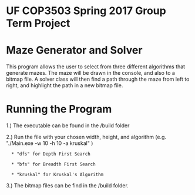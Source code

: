 # UF COP3503 Spring 2017 Group Term Project

# Maze Generator and Solver

This program allows the user to select from three different algorithms that generate mazes. The maze will be drawn in the console, and also to a bitmap file. A solver class will then find a path through the maze from left to right, and highlight the path in a new bitmap file.

# Running the Program
1.) The executable can be found in the /build folder

2.) Run the file with your chosen width, height, and algorithm (e.g. "./Main.exe -w 10 -h 10 -a kruskal" )

      * "dfs" for Depth First Search
      
      * "bfs" for Breadth First Search
      
      * "kruskal" for Kruskal's Algorithm
      
3.) The bitmap files can be find in the /build folder.
